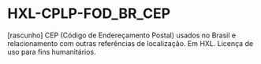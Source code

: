 # HXL-CPLP-FOD_BR_CEP
[rascunho] CEP (Código de Endereçamento Postal) usados no Brasil e relacionamento com outras referências de localização. Em HXL. Licença de uso para fins humanitários.
